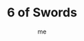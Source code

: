 ---
# basics
title     		 : "6 of Swords"
token					 : 'swords-06'
card_type			 : '' # major, minor, court
layout				 : "tarot-card"
author    		 : 'me'
one_liner 		 : "Adaptation, adjustments, science, travel"
alt_names			 : ['Science', 'Passage']
images				 : ['/assets/images/tarot/rws/rw-swords-06.jpg']
keywords			 : ['adaptation', 'adjustments', 'science', 'travel']
url						 : 'tarot/cards/swords-06'
aliases				 : []

# password: 'foolish journey'
dropbox				 : 'https://www.dropbox.com/sh/jytwpixnsng2e8v/AAC1tgrOsUF8Atq3xfdZj1OFa?dl=0'

meaning_light  : "Making the best of a bad situation. Recovering from defeat. Resetting expectations. Making allowances for unexpected circumstances. Helping others who find themselves in dire circumstances. Changing the way you see the world. Broadening your perspective through study or travel."

meaning_shadow : "Refusing to accept that things have changed. Playing the victim. Rejecting the idea that your actions have consequences. Applying scientific criteria to matters of faith, or confusing faith with science. Believing the whole world should be like your small corner of it."

# more detail
correspondence_planet 			: "Mercury"
correspondence_astrological : "Aquarius"
correspondence_affirmation  : "I keep an open mind."
correspondence_story 				: "The main character comes up with a creative solution to handle an unforeseen complication."

advice_relationships 	 : "Relationships involve give and take. Prepare for some compromises. Someone may have to adjust expectations in order to be happy. Look around; you may find better options elsewhere. How long since you sat down and discussed what works and what doesn’t?"

advice_work 					 : "Times change, and the wise businessperson changes with them. Reinvent yourself and your approach to work. Seeking inspiration, go places you don’t normally go. Find out what’s on the “cutting edge.” Now is a good time for business trips, seminars, and training sessions."

advice_spirituality 	 : "Attend a workshop or seminar and learn new spiritual techniques. Consider taking a trip exclusively for the purpose of enhancing your spiritual perspective. If a discipline isn’t helping you, abandon it, but not without defining what worked, what didn’t work, and why."

advice_personal_growth : "Reaching out to others in need will rapidly advance your growth and maturity. Don’t make the mistake of thinking everyone wants what you want; ask people what they need, and find a way to supply it without strings attached. Know why you do what you do."

advice_fortune_telling : "You’ll soon go on a long journey over water. Actions have unexpected consequences, so be prepared."

questions	: ["What are you leaving? Where are you going?", "In your situation, who needs help? To what extent are you positioned to supply that help?", "What assumptions govern my thinking?", "How willing am I to lend aid to others? To request it when I need it?", "How prepared am I to deal with change? With unexpected outcomes?"]

# referenced in the symbols.toml data file
symbols	  : ['6', 'swords', 'boatman', 'embedded-swords']

# metadata
suppress_topnav : true
related_cards 	: []

---
